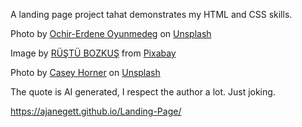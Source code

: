 A landing page project tahat demonstrates my HTML and CSS skills.

Photo by <a href="https://unsplash.com/@chiklad?utm_source=unsplash&utm_medium=referral&utm_content=creditCopyText">Ochir-Erdene Oyunmedeg</a> on <a href="https://unsplash.com/photos/LmyPLbbUWhA?utm_source=unsplash&utm_medium=referral&utm_content=creditCopyText">Unsplash</a>

Image by <a href="https://pixabay.com/users/kareni-5357143/?utm_source=link-attribution&utm_medium=referral&utm_campaign=image&utm_content=3048299">RÜŞTÜ BOZKUŞ</a> from <a href="https://pixabay.com//?utm_source=link-attribution&utm_medium=referral&utm_campaign=image&utm_content=3048299">Pixabay</a>

Photo by <a href="https://unsplash.com/@mischievous_penguins?utm_source=unsplash&utm_medium=referral&utm_content=creditCopyText">Casey Horner</a> on <a href="https://unsplash.com/photos/XE2RmuV6ed0?utm_source=unsplash&utm_medium=referral&utm_content=creditCopyText">Unsplash</a>
  
The quote is AI generated, I respect the author a lot. Just joking.

https://ajanegett.github.io/Landing-Page/
